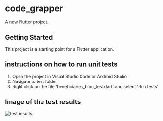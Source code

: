 # code_grapper

A new Flutter project.

## Getting Started

This project is a starting point for a Flutter application.

## instructions on how to run unit tests

1. Open the project in Visual Studio Code or Android Studio
2. Navigate to test folder
3. Right click on the file 'beneficiaries_bloc_test.dart' and select 'Run tests'

## Image of the test results

![test results](assets/images/png/test_results.png)
